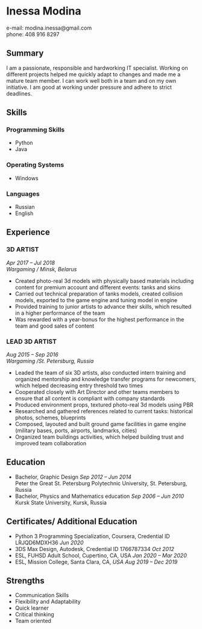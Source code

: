 <h1>Inessa Modina</h1>
e-mail: modina.inessa@gmail.com<br />
phone: 408 916 8297
<h2>Summary</h2>
I am a passionate, responsible and hardworking IT specialist. Working on different projects helped me quickly adapt to changes and made me a mature team member.
I can work well both in a team and on my own initiative. I am good at working under pressure and adhere to strict deadlines.

<h2>Skills</h2>
 <h3>Programming Skills</h3>
  <ul>
   <li>Python</li>
   <li>Java</li>
  </ul>
 <h3>Operating Systems</h3>
  <ul>
   <li>Windows</li>
  </ul>
 <h3>Languages</h3>
  <ul>
   <li>Russian</li>
   <li>English</li>
   </ul>

<h2>Experience</h2>
<h3>
 3D ARTIST
</h3>
<em>Apr 2017 – Jul 2018<br/>
Wargaming / Minsk, Belarus</em>
<ul>
 <li>Created photo-real 3d models with physically based materials including content for premium account and different events: tanks and skins</li>
 <li>Сarried out technical preparation of tanks models, created collision models, exported to the game engine and tuning model in engine</li>
 <li>Provided training to junior artists to advance their skills, which resulted in a higher performance of the team</li>
 <li>Was rewarded with a year-bonus for the highest performance in the team and good sales of content</li>
</ul>

<h3>LEAD 3D ARTIST</h3>
<em>Aug 2015 – Sep 2016<br/>
Wargaming /St. Petersburg, Russia</em>
<ul>
 <li>Leaded the team of six 3D artists, also conducted intern training and organized mentorship and knowledge transfer programs for newcomers, which helped decreasing entry threshold two times</li>
 <li>Cooperated closely with Art Director and other teams members to ensure that all content is compliant with company standards</li>
 <li>Produced environment props, textured photo-real 3d models using PBR</li>
 <li>Researched and gathered references related to current tasks: historical photos, schemes, blueprints</li>
 <li>Composed, layouted and built ground game facilities in game engine (military bases, ports, airports, landmarks, cities)</li>
 <li>Organized team buildings activities, which helped building trust and improved team collaboration</li>
</ul>

<h2>Education</h2>
<ul>
  <li>Bachelor, Graphic Design <em>Sep 2012 – Jun 2014</em><br />
  Peter the Great St. Petersburg Polytechnic University, St. Petersburg, Russia</li>
  <li>Bachelor, Physics and Mathematics education <em>Sep 2006 – Jun 2010</em><br />
  Kursk State University, Kursk, Russia</li>
</ul>

<h2>Certificates/ Additional Education</h2>
<ul>
  <li>Python 3 Programming Specialization, Coursera, Credential ID LRJQD6MDXH36 <em>Jun 2020</em></li>
  <li>3DS Max Design, Autodesk, Credential ID 1766787334 <em>Oct 2012</em></li>
  <li>ESL, FUHSD Adult School, Cupertino, CA, USA <em>Jan 2020 – Mar 2020</em></li>
  <li>ESL, Mission College, Santa Clara, CA, <em>USA Aug 2019 – Dec 2019</em></li>
</ul>

<h2>Strengths</h2>
 <ul>
  <li>Communication Skills</li>
  <li>Flexibility and Adaptability</li>
  <li>Quick learner</li>
  <li>Critical thinking</li>
  <li>Team oriented</li>
 </ul>
